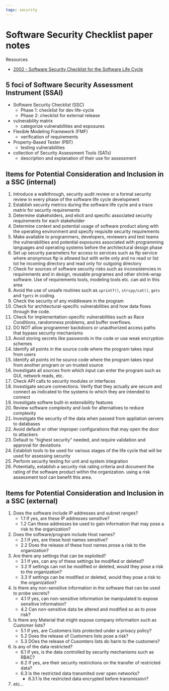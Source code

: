 ```yaml
---
tags: security
---
```


# Software Security Checklist paper notes 
Resources
- [2002 - Software Security Checklist for the Software Life Cycle](https://www.semanticscholar.org/paper/Software-Security-Checklist-for-the-Software-Life-Gilliam-Wolfe/83f2224ef56cb4b7d317de1cd74c250246694eeb)

## 5 foci of Software Security Assessment Instrument (SSAI)
- Software Security Checklist (SSC)
  - Phase 1: checklist for dev life-cycle
  - Phase 2: checklist for external release
- vulnerability matrix
  - categorize vulnerabilities and exposures
- Flexible Modeling Framework (FMF)
  - verification of requirements
- Property-Based Tester (PBT)
  - testing vulnerabilities
- collection of Security Assessment Tools (SATs)
  - description and explanation of their use for assessment

## Items for Potential Consideration and Inclusion in a SSC (internal)
1. Introduce a walkthrough, security audit review or a formal security review in every phase of the software life cycle development
2. Establish security metrics during the software life cycle and a trace matrix for security requirements
3. Determine stakeholders, and elicit and specific associated security requirements for each stakeholder
4. Determine context and potential usage of software product along with the operating environment and specify requisite security requirements
5. Make available to programmers, developers, reviewers and test teams the vulnerabilities and potential exposures associated with programming languages and operating systems before the architectural design phase
6. Set up security parameters for access to services such as ftp service where anonymous ftp is allowed but with write only and no read or list tot he incoming directory and read only for outgoing directory
7. Check for sources of software security risks such as inconsistencies in requirements and in design, reusable programes and other shrink-wrap software.  Use of requirements tools, modeling tools etc. can aid in this area
8. Avoid the use of unsafe routines such as `sprintf()`, `strcpy/cat()`, `gets` and `fgets` in coding.
9. Check the security of any middleware in the program
10. Check for architectural-specific vulnerabilities and how data flows through the code.
11. Check for implementation-specific vulnerabilities such as Race Conditions, randomness problems, and buffer overflows.
12. DO NOT allow programmer backdoors or unauthorized access paths that bypass security mechanisms
13. Avoid storing secrets like passwords in the code or use weak encryption schemes
14. Identify all points in the source code where the program takes input from users
15. Identify all points int he source code where the program takes input from another program or un-trusted source
16. Investigate all sources from which input can enter the program such as GUI, network reads, etc.
17. Check API calls to security modules or interfaces
18. Investigate secure connections.  Verify that they actually are secure and connect as indicated to the systems to which they are intended to connect
19. Investigate softwre built-in extensibility features
20. Review software complexity and look for alternatives to reduce complexity
21. Investigate the security of the data when passed from appliation servers to databases
22. Avoid default or other improper configurations that may open the door to attackers
23. Default to "highest security" needed, and require validation and approval for deviations
24. Establish tools to be used for various stages of the life cycle that will be used for assessing security
25. Perform security testing for unit and system integration
26. Potentially, establish a security risk rating criteria and document the rating of the software product within the organization.  using a risk assessment tool can benefit this area.

## Items for Potential Consideration and Inclusion in a SSC (external)
1. Does the software include IP addresses and subnet ranges?
    - 1.1 If yes, are these IP addresses sensitive?
    - 1.2 Can these addresses be used to gain information that may pose a risk to the organization?
2. Does the software/program include Host names?
    - 2.1 If yes, are these host names sensitive?
    - 2.2 Does the release of these host names prose a risk to the organization?
3. Are there any settings that can be exploited?
    - 3.1 If yes, can any of these settings be modified or deleted?
    - 3.2 If settings can not be modified or deleted, would they pose a risk to the organization?
    - 3.3 If settings can be modified or deleted, would they pose a risk to the organization?
4. Is there any non-sensitive information in the software that can be used to probe secrets?
    - 4.1 If yes, can non-sensitive information be manipulated to expose sensitive information?
    - 4.2 Can non-sensitive data be altered and modified so as to pose risk?
5. Is there any Material that might expose company information such as Customer lists?
    - 5.1 If yes, are Customers lists protected under a privacy policy?
    - 5.2 Does the release of Customers lists pose a risk?
    - 5.3 DOes the release of Cusomters lists do harm to the customers?
6. Is any of the data restricted?
    - 6.1 If yes, is the data controlled by security mechanisms such as RBAC?
    - 6.2 If yes, are their security restrictions on the transfer of restricted data?
    - 6.3 Is the restricted data transmited over open networks?
      - 6.3.1 Is the restricted data encrypted before transmission?
7. etc...